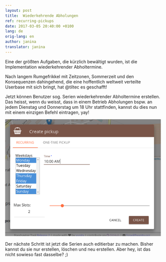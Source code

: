 ```yaml
---
layout: post
title:  Wiederkehrende Abholungen
ref: recurring-pickups
date: 2017-03-05 20:40:00 +0100
lang: de
orig-lang: en
author: janina
translator: janina
---
```


Eine der größten Aufgaben, die kürzlich bewältigt wurden, ist die Implementation
wiederkehrender Abholtermine.

Nach langem Rumgefrikkel mit Zeitzonen, Sommerzeit und den Konsequenzen dahingehend,
die eine hoffentlich weltweit verteilte Userbase mit sich bringt, hat @tiltec es geschafft!

<!--more-->

Jetzt können Benutzer sog. Serien wiederkehrender Abholtermine erstellen. Das heisst,
wenn du weisst, dass in einem Betrieb Abholungen bspw. an jedem Dienstag und Donnerstag
um 18 Uhr stattfinden, kannst du dies nun mit einem einzigen Befehl eintragen, yay!

![recurring pickups screenshot](/images/recurring-pickups.png)

Der nächste Schritt ist jetzt die Serien auch editierbar zu machen. Bisher kannst du
sie nur erstellen, löschen und neu erstellen. Aber hey, ist das nicht sowieso fast dasselbe? ;)
